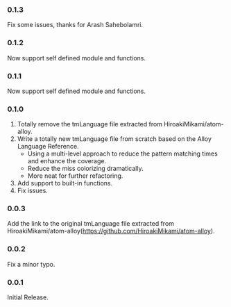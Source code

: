 ### 0.1.3

Fix some issues, thanks for Arash Sahebolamri.

### 0.1.2

Now support self defined module and functions.

### 0.1.1

Now support self defined module and functions.

### 0.1.0

1. Totally remove the tmLanguage file extracted from HiroakiMikami/atom-alloy.
2. Write a totally new tmLanguage file from scratch based on the Alloy Language Reference.
    * Using a multi-level approach to reduce the pattern matching times and enhance the coverage. 
    * Reduce the miss colorizing dramatically.
    * More neat for further refactoring.
3. Add support to built-in functions.
4. Fix issues.

### 0.0.3

Add the link to the original tmLanguage file extracted from HiroakiMikami/atom-alloy(https://github.com/HiroakiMikami/atom-alloy).

### 0.0.2

Fix a minor typo.

### 0.0.1

Initial Release.
